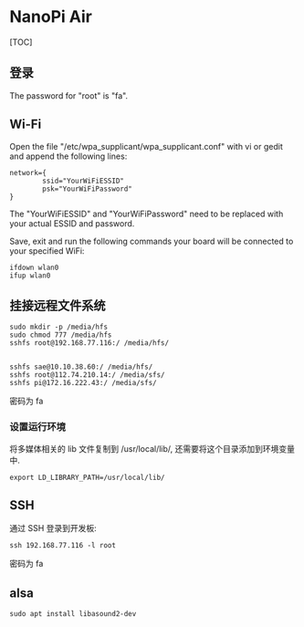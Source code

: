 # NanoPi Air

[TOC]

## 登录

The password for "root" is "fa".

## Wi-Fi

Open the file "/etc/wpa_supplicant/wpa_supplicant.conf" with vi or gedit and append the following lines:

```
network={
        ssid="YourWiFiESSID"
        psk="YourWiFiPassword"
}
```

The "YourWiFiESSID" and "YourWiFiPassword" need to be replaced with your actual ESSID and password.


Save, exit and run the following commands your board will be connected to your specified WiFi:

```
ifdown wlan0
ifup wlan0
```

## 挂接远程文件系统

```
sudo mkdir -p /media/hfs
sudo chmod 777 /media/hfs
sshfs root@192.168.77.116:/ /media/hfs/


sshfs sae@10.10.38.60:/ /media/hfs/
sshfs root@112.74.210.14:/ /media/sfs/
sshfs pi@172.16.222.43:/ /media/sfs/

```

密码为 fa

### 设置运行环境

将多媒体相关的 lib 文件复制到 /usr/local/lib/, 还需要将这个目录添加到环境变量中.

```
export LD_LIBRARY_PATH=/usr/local/lib/
```

## SSH

通过 SSH 登录到开发板:

```
ssh 192.168.77.116 -l root
```

密码为 fa

## alsa 

```
sudo apt install libasound2-dev
```




